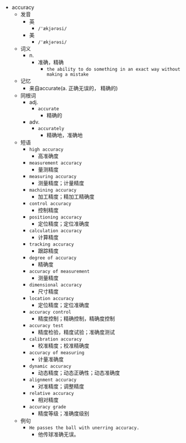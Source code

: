 - accuracy
  - 发音
    - 英
      - `/'ækjərəsi/`
    - 美
      - `/'ækjərəsi/`
  - 词义
    - n.
      - 准确，精确
        - `the ability to do something in an exact way without making a mistake`
  - 记忆
    - 来自accurate(a. 正确无误的， 精确的)
  - 同根词
    - adj.
      - `accurate`
        - 精确的
    - adv.
      - `accurately`
        - 精确地，准确地
  - 短语
    - `high accuracy`
      - 高准确度 
    - `measurement accuracy`
      - 量测精度 
    - `measuring accuracy`
      - 测量精度；计量精度 
    - `machining accuracy`
      - 加工精度；精加工精确度 
    - `control accuracy`
      - 控制精度 
    - `positioning accuracy`
      - 定位精度；定位准确度 
    - `calculation accuracy`
      - 计算精度 
    - `tracking accuracy`
      - 跟踪精度 
    - `degree of accuracy`
      - 精确度 
    - `accuracy of measurement`
      - 测量精度 
    - `dimensional accuracy`
      - 尺寸精度 
    - `location accuracy`
      - 定位精度；定位准确度 
    - `accuracy control`
      - 精度控制；精确控制，精确度控制 
    - `accuracy test`
      - 精度检验，精度试验；准确度测试 
    - `calibration accuracy`
      - 校准精度；校准精确度 
    - `accuracy of measuring`
      - 计量准确度 
    - `dynamic accuracy`
      - 动态精度；动态正确性；动态准确度 
    - `alignment accuracy`
      - 对准精度；调整精度 
    - `relative accuracy`
      - 相对精度 
    - `accuracy grade`
      - 精度等级；准确度级别 
  - 例句
    - `He passes the ball with unerring accuracy.`
      - 他传球准确无误。

